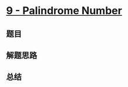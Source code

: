 # [9 - Palindrome Number](https://leetcode.com/problems/palindrome-number/)

## 题目


## 解题思路


## 总结


